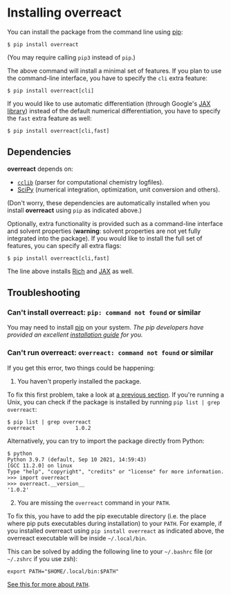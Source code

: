 # Installing **overreact**

You can install the package from the command line using
[pip](https://pip.pypa.io/en/stable/):

```console
$ pip install overreact
```

(You may require calling `pip3` instead of `pip`.)

The above command will install a minimal set of features. If you plan to use the
command-line interface, you have to specify the `cli` extra feature:

```console
$ pip install overreact[cli]
```

If you would like to use automatic differentiation (through Google's
[JAX library](https://github.com/google/jax)) instead of the default numerical
differentiation, you have to specify the `fast` extra feature as well:

```console
$ pip install overreact[cli,fast]
```

## Dependencies

**overreact** depends on:

-   [`cclib`](https://github.com/cclib/cclib/) (parser for computational
    chemistry logfiles).
-   [SciPy](https://github.com/scipy/scipy/) (numerical integration,
    optimization, unit conversion and others).

(Don't worry, these dependencies are automatically installed when you install
**overreact** using `pip` as indicated above.)

Optionally, extra functionality is provided such as a command-line interface and
solvent properties (**warning**: solvent properties are not yet fully integrated
into the package). If you would like to install the full set of features, you
can specify all extra flags:

```console
$ pip install overreact[cli,fast]
```

The line above installs [Rich](https://github.com/willmcgugan/rich) and
[JAX](https://github.com/google/jax) as well.

<!-- Rich is used in the command-line interface, JAX helps speedup
calculations, and [thermo](https://github.com/CalebBell/thermo) is used to
calculate the dynamic viscosity of solvents in the context of the
:doc:`tutorials/collins-kimball` for diffusion-limited reactions. -->

## Troubleshooting

### Can't install overreact: `pip: command not found` or similar

You may need to install [pip](https://pip.pypa.io/en/stable/) on your system.
_The pip developers have provided an excellent
[installation guide](https://pip.pypa.io/en/stable/installation/) for you._

### Can't run overreact: `overreact: command not found` or similar

If you get this error, two things could be happening:

1. You haven't properly installed the package.

To fix this first problem, take a look at
[a previous section](http://127.0.0.1:3000/install.html#installing-overreact).
If you're running a Unix, you can check if the package is installed by running
`pip list | grep overreact`:

```console
$ pip list | grep overreact
overreact             1.0.2
```

Alternatively, you can try to import the package directly from Python:

```console
$ python
Python 3.9.7 (default, Sep 10 2021, 14:59:43)
[GCC 11.2.0] on linux
Type "help", "copyright", "credits" or "license" for more information.
>>> import overreact
>>> overreact.__version__
'1.0.2'
```

2. You are missing the `overreact` command in your `PATH`.

To fix this, you have to add the pip executable directory (i.e. the place where
pip puts executables during installation) to your `PATH`. For example, if you
installed overreact using `pip install overreact` as indicated above, the
overreact executable will be inside `~/.local/bin`.

This can be solved by adding the following line to your `~/.bashrc` file (or
`~/.zshrc` if you use zsh):

```shell
export PATH="$HOME/.local/bin:$PATH"
```

[See this for more about `PATH`](https://unix.stackexchange.com/a/26059/211802).
